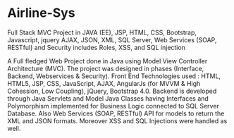 # Airline-Sys

Full Stack MVC Project in JAVA (EE), JSP, HTML, CSS, Bootstrap, Javascript, jquery AJAX, JSON, XML, SQL Server, Web Services (SOAP, RESTful) and Security includes Roles, XSS, and SQL injection

A Full fledged Web Project done in Java using Model View Controller Architecture (MVC). The project was designed in phases (Interface, Backend, Webservices & Security). Front End Technologies used : HTML, HTML5, JSP, CSS, JavaScript, AJAX, AngularJs (for MVVM & High Cohession, Low Coupling), jQuery, Bootstrap 4.0. Backend is developed through Java Servlets and Model Java Classes having Interfaces and Polymorphism implemented for Business Logic connected to SQL Server Database. Also Web Services (SOAP, RESTful) API for models to return the XML and JSON formats. Moreover XSS and SQL Injections were handled as well.
